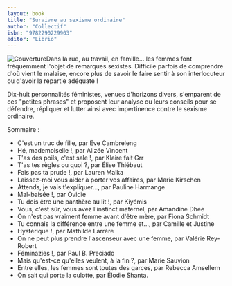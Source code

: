 ```yaml
---
layout: book
title: "Survivre au sexisme ordinaire"
author: "Collectif"
isbn: "9782290229903"
editor: "Librio"
---
```

![Couverture](/img/9782290229903.jpg)Dans la rue, au travail, en famille... les femmes font fréquemment l'objet de remarques sexistes. Difficile parfois de comprendre d'où vient le malaise, encore plus de savoir le faire sentir à son interlocuteur ou d'avoir la repartie adéquate !

Dix-huit personnalités féministes, venues d'horizons divers, s'emparent de ces "petites phrases" et proposent leur analyse ou leurs conseils pour se défendre, répliquer et lutter ainsi avec impertinence contre le sexisme ordinaire.

Sommaire :

 - C'est un truc de fille, par Eve Cambreleng
 - Hé, mademoiselle !, par Alizée Vincent
 - T'as des poils, c'est sale !, par Klaire fait Grr
 - T'as tes règles ou quoi ?, par Élise Thiébaut
 - Fais pas ta prude !, par Lauren Malka
 - Laissez-moi vous aider à porter vos affaires, par Marie Kirschen
 - Attends, je vais t'expliquer..., par Pauline Harmange
 - Mal-baisée !, par Ovidie
 - Tu dois être une panthère au lit !, par Kiyémis
 - Vous, c'est sûr, vous avez l'instinct maternel, par Amandine Dhée
 - On n'est pas vraiment femme avant d'être mère, par Fiona Schmidt
 - Tu connais la différence entre une femme et..., par Camille et Justine
 - Hystérique !, par Mathilde Larrère
 - On ne peut plus prendre l'ascenseur avec une femme, par Valérie Rey-Robert
 - Féminazies !, par Paul B. Preciado
 - Mais qu'est-ce qu'elles veulent, à la fin ?, par Marie Sauvion
 - Entre elles, les femmes sont toutes des garces, par Rebecca Amsellem
 - On sait qui porte la culotte, par Élodie Shanta.